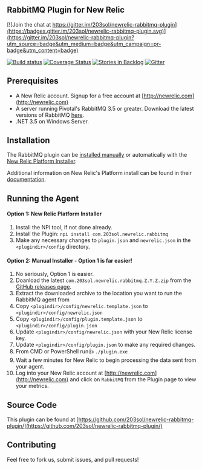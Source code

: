 ## RabbitMQ Plugin for New Relic

[![Join the chat at https://gitter.im/203sol/newrelic-rabbitmq-plugin](https://badges.gitter.im/203sol/newrelic-rabbitmq-plugin.svg)](https://gitter.im/203sol/newrelic-rabbitmq-plugin?utm_source=badge&utm_medium=badge&utm_campaign=pr-badge&utm_content=badge)

[![Build status](https://ci.appveyor.com/api/projects/status/j9r0spoh9w62jc9m?svg=true)](https://ci.appveyor.com/project/brentpabst/newrelic-neuronesb-plugin)
[![Coverage Status](https://coveralls.io/repos/github/203sol/newrelic-neuronesb-plugin/badge.svg?branch=master)](https://coveralls.io/github/203sol/newrelic-neuronesb-plugin?branch=master)
[![Stories in Backlog](https://badge.waffle.io/203sol/newrelic-neuronesb-plugin.svg?label=backlog&title=Backlog)](http://waffle.io/203sol/newrelic-neuronesb-plugin)
[![Gitter](https://badges.gitter.im/203sol/newrelic-neuronesb-plugin.svg)](https://gitter.im/203sol/newrelic-neuronesb-plugin?utm_source=badge&utm_medium=badge&utm_campaign=pr-badge)

Prerequisites
-------------
- A New Relic account. Signup for a free account at [http://newrelic.com](http://newrelic.com)
- A server running Pivotal's RabbitMQ 3.5 or greater. Download the latest versions of RabbitMQ [here](http://www.rabbitmq.com/download.html).
- .NET 3.5 on Windows Server.

Installation
-------------

The RabbitMQ plugin can be [installed manually](#running-the-agent) or automatically with the [New Relic Platform Installer](#npi).

Additional information on New Relic's Platform install can be found in their [documentation](https://discuss.newrelic.com/t/getting-started-with-the-platform-installer/842).

Running the Agent
-----------------

#### <a name="npi">Option 1: New Relic Platform Installer</a>

1. Install the NPI tool, if not done already.
2. Install the Plugin: `npi install com.203sol.newrelic.rabbitmq`
3. Make any necessary changes to `plugin.json` and `newrelic.json` in the `<plugindir>/config` directory.


#### <a name="running-the-agent">Option 2: Manual Installer - Option 1 is far easier!</a>

1. No seriously, Option 1 is easier.
2. Doanload the latest `com.203sol.newrelic.rabbitmq.Z.Y.Z.zip` from the [GitHub releases page](https://github.com/203sol/newrelic-rabbitmq-plugin/releases).
3. Extract the downloaded archive to the location you want to run the RabbitMQ agent from
4. Copy `<plugindir>/config/newrelic.template.json` to `<plugindir>/config/newrelic.json`
5. Copy `<plugindir>/config/plugin.template.json` to `<plugindir>/config/plugin.json`
6. Update `<plugindir>/config/newrelic.json` with your New Relic license key.
7. Update `<plugindir>/config/plugin.json` to make any required changes.
8. From CMD or PowerShell run:+1: `./plugin.exe`
9. Wait a few minutes for New Relic to begin processing the data sent from your agent.
10. Log into your New Relic account at [http://newrelic.com](http://newrelic.com) and click on `RabbitMQ` from the Plugin page to view your metrics.

Source Code
-----------

This plugin can be found at [https://github.com/203sol/newrelic-rabbitmq-plugin/](https://github.com/203sol/newrelic-rabbitmq-plugin/)

Contributing
-----------

Feel free to fork us, submit issues, and pull requests!